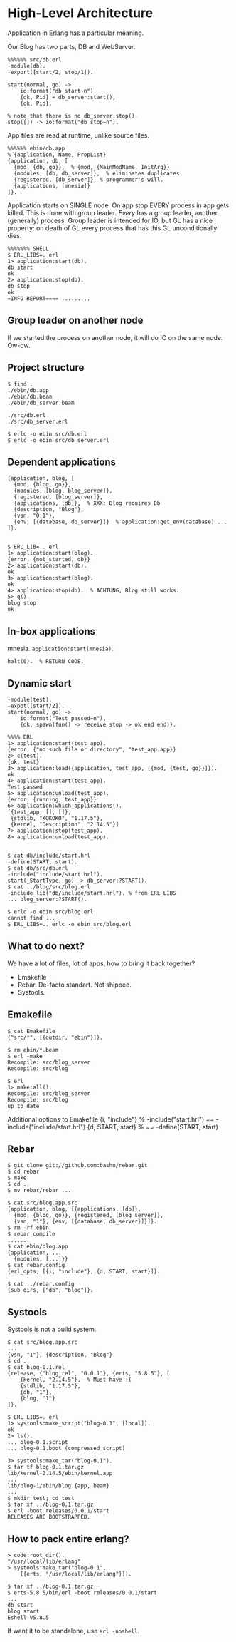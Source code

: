 High-Level Architecture
=======================

Application in Erlang has a particular meaning.

Our Blog has two parts, DB and WebServer.

    %%%%%% src/db.erl
    -module(db).
    -export([start/2, stop/1]).

    start(normal, go) ->
        io:format("db start~n"),
        {ok, Pid} = db_server:start(),
        {ok, Pid}.

    % note that there is no db_server:stop().
    stop([]) -> io:format("db stop~n").


App files are read at runtime, unlike source files.

    %%%%%% ebin/db.app
    % {application, Name, PropList}
    {application, db, [
      {mod, {db, go}},  % {mod, {MainModName, InitArg}}
      {modules, [db, db_server]},  % eliminates duplicates
      {registered, [db_server]}, % programmer's will.
      {applications, [mnesia]}
    ]}.


Application starts on SINGLE node. On app stop EVERY
process in app gets killed. This is done with group
leader. _Every_ has a group leader, another (generally)
process. Group leader is intended for IO, but GL has
a nice property: on death of GL every process that has
this GL unconditionally dies.

    %%%%%%% SHELL
    $ ERL_LIBS=. erl
    1> application:start(db).
    db start
    ok
    2> application:stop(db).
    db stop
    ok
    =INFO REPORT==== .........

Group leader on another node
----------------------------

If we started the process on another node, it
will do IO on the same node. Ow-ow.


Project structure
-----------------
    $ find .
    ./ebin/db.app
    ./ebin/db.beam
    ./ebin/db_server.beam

    ./src/db.erl
    ./src/db_server.erl

    $ erlc -o ebin src/db.erl
    $ erlc -o ebin src/db_server.erl


Dependent applications
----------------------

    {application, blog, [
      {mod, {blog, go}},
      {modules, [blog, blog_server]},
      {registered, [blog_server]},
      {applications, [db]},  % XXX: Blog requires Db
      {description, "Blog"},
      {vsn, "0.1"},
      {env, [{database, db_server}]}  % application:get_env(database) ...
    ]}.


    $ ERL_LIB=.. erl
    1> application:start(blog).
    {error, {not_started, db}}
    2> application:start(db).
    ok
    3> application:start(blog).
    ok
    4> application:stop(db).  % ACHTUNG, Blog still works.
    5> q().
    blog stop
    ok

In-box applications
-------------------

mnesia. `application:start(mnesia)`.

    halt(0).  % RETURN CODE.


Dynamic start
-------------

    -module(test).
    -expot([start/2]).
    start(normal, go) ->
        io:format("Test passed~n"),
        {ok, spawn(fun() -> receive stop -> ok end end)}.

    %%%% ERL
    1> application:start(test_app).
    {error, {"no such file or directory", "test_app.app}}
    2> c(test).
    {ok, test}
    3> application:load({application, test_app, [{mod, {test, go}}]}).
    ok
    4> application:start(test_app).
    Test passed
    5> application:unload(test_app).
    {error, {running, test_app}}
    6> application:which_applications().
    [{test_app, [], []},
     {stdlib, "KOKOKO", "1.17.5"},
     {kernel, "Description", "2.14.5"}]
    7> application:stop(test_app).
    8> application:unload(test_app).


    $ cat db/include/start.hrl
    -define(START, start).
    $ cat db/src/db.erl
    -include("include/start.hrl").
    start(_StartType, go) -> db_server:?START().
    $ cat ../blog/src/blog.erl
    -include_lib("db/include/start.hrl"). % from ERL_LIBS
    ... blog_server:?START().

    $ erlc -o ebin src/blog.erl
    cannot find ...
    $ ERL_LIBS=.. erlc -o ebin src/blog.erl


What to do next?
----------------
We have a lot of files, lot of apps, how to bring it
back together?

* Emakefile
* Rebar. De-facto standart. Not shipped.
* Systools.

Emakefile
---------

    $ cat Emakefile
    {"src/*", [{outdir, "ebin"}]}.

    $ rm ebin/*.beam
    $ erl -make
    Recompile: src/blog_server
    Recompile: src/blog

    $ erl
    1> make:all().
    Recompile: src/blog_server
    Recompile: src/blog
    up_to_date


Additional options to Emakefile
    {i, "include"}  % -include("start.hrl") == -include("include/start.hrl")
    {d, START, start} % == -define(START, start)


Rebar
-----

    $ git clone git://github.com:basho/rebar.git
    $ cd rebar
    $ make
    $ cd ..
    $ mv rebar/rebar ...

    $ cat src/blog.app.src
    {application, blog, [{applications, [db]},
      {mod, {blog, go}}, {registered, [blog_server]},
      {vsn, "1"}, {env, [{database, db_server}]}]}.
    $ rm -rf ebin
    $ rebar compile
    .......
    $ cat ebin/blog.app
    {application, ...
      {modules, [...]}}
    $ cat rebar.config
    {erl_opts, [{i, "include"}, {d, START, start}]}.

    $ cat ../rebar.config
    {sub_dirs, ["db", "blog"]}.

Systools
--------

Systools is not a build system.

    $ cat src/blog.app.src
    ...
    {vsn, "1"}, {description, "Blog"}
    $ cd ..
    $ cat blog-0.1.rel
    {release, {"blog_rel", "0.0.1"}, {erts, "5.8.5"}, [
        {kernel, "2.14.5"},  % Must have :(
        {stdlib, "1.17.5"},
        {db, "1"},
        {blog, "1"}
    ]}.

    $ ERL_LIBS=. erl
    1> systools:make_script("blog-0.1", [local]).
    ok
    2> ls().
    ... blog-0.1.script
    ... blog-0.1.boot (compressed script)

    3> systools:make_tar("blog-0.1").
    $ tar tf blog-0.1.tar.gz
    lib/kernel-2.14.5/ebin/kernel.app
    ...
    lib/blog-1/ebin/blog.{app, beam}
    ...
    $ mkdir test; cd test
    $ tar xf ../blog-0.1.tar.gz
    $ erl -boot releases/0.0.1/start
    RELEASES ARE BOOTSTRAPPED.


How to pack entire erlang?
--------------------------
    > code:root_dir().
    "/usr/local/lib/erlang"
    > systools:make_tar("blog-0.1",
        [{erts, "/usr/local/lib/erlang"}]).

    $ tar xf ../blog-0.1.tar.gz
    $ erts-5.8.5/bin/erl -boot releases/0.0.1/start
    ...
    db start
    blog start
    Eshell V5.8.5

If want it to be standalone, use `erl -noshell`.
